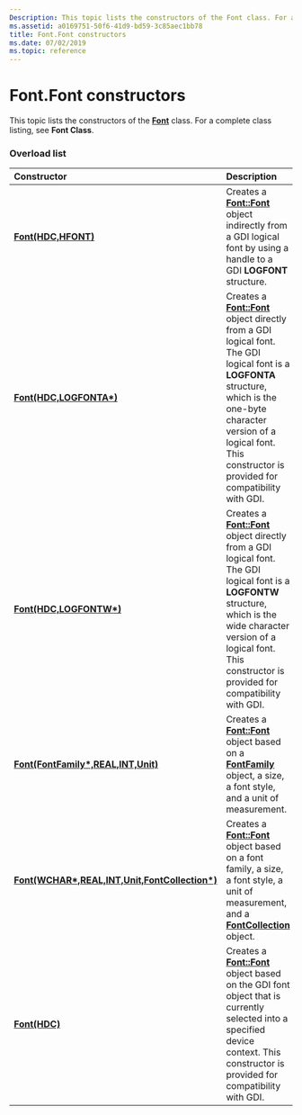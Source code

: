 ```yaml
---
Description: This topic lists the constructors of the Font class. For a complete class listing, see Font Class.
ms.assetid: a0169751-50f6-41d9-bd59-3c85aec1bb78
title: Font.Font constructors
ms.date: 07/02/2019
ms.topic: reference
---
```


# Font.Font constructors

This topic lists the constructors of the [**Font**](/windows/win32/api/gdiplusheaders/nl-gdiplusheaders-font) class. For a complete class listing, see **Font Class**.

### Overload list



| Constructor                                                                                                                   | Description                                                                                                                                                                                                                                                                                                  |
|:------------------------------------------------------------------------------------------------------------------------------|:-------------------------------------------------------------------------------------------------------------------------------------------------------------------------------------------------------------------------------------------------------------------------------------------------------------|
| [**Font(HDC,HFONT)**](/windows/win32/api/gdiplusheaders/nf-gdiplusheaders-font-font(inhdc_inconsthfont))                                                                | Creates a [**Font::Font**](/windows/win32/api/gdiplusheaders/nf-gdiplusheaders-font-font(inhdc_inconsthfont)) object indirectly from a GDI logical font by using a handle to a GDI **LOGFONT** structure.<br/>                                                                                                                                   |
| [**Font(HDC,LOGFONTA\*)**](/windows/win32/api/gdiplusheaders/nf-gdiplusheaders-font-font(inhdc_inconstlogfonta))                                            | Creates a [**Font::Font**](/windows/win32/api/gdiplusheaders/nf-gdiplusheaders-font-font(inhdc_inconstlogfonta)) object directly from a GDI logical font. The GDI logical font is a **LOGFONTA** structure, which is the one-byte character version of a logical font. This constructor is provided for compatibility with GDI.<br/> |
| [**Font(HDC,LOGFONTW\*)**](/windows/win32/api/gdiplusheaders/nf-gdiplusheaders-font-font(inhdc_inconstlogfontw))                                            | Creates a [**Font::Font**](/windows/win32/api/gdiplusheaders/nf-gdiplusheaders-font-font(inhdc_inconstlogfontw)) object directly from a GDI logical font. The GDI logical font is a **LOGFONTW** structure, which is the wide character version of a logical font. This constructor is provided for compatibility with GDI.<br/>     |
| [**Font(FontFamily\*,REAL,INT,Unit)**](/windows/win32/api/gdiplusheaders/nf-gdiplusheaders-font-font(inconstfontfamily_inreal_inint_inunit))                                | Creates a [**Font::Font**](/windows/win32/api/gdiplusheaders/nf-gdiplusheaders-font-font(inconstfontfamily_inreal_inint_inunit)) object based on a [**FontFamily**](/windows/win32/api/gdiplusheaders/nl-gdiplusheaders-fontfamily) object, a size, a font style, and a unit of measurement.<br/>                                                                               |
| [**Font(WCHAR\*,REAL,INT,Unit,FontCollection\*)**](/windows/win32/api/gdiplusheaders/nf-gdiplusheaders-font-font(inconstwchar_inreal_inint_inunit_inconstfontcollection)) | Creates a [**Font::Font**](/windows/win32/api/gdiplusheaders/nf-gdiplusheaders-font-font(inconstwchar_inreal_inint_inunit_inconstfontcollection)) object based on a font family, a size, a font style, a unit of measurement, and a [**FontCollection**](/windows/win32/api/gdiplusheaders/nl-gdiplusheaders-fontcollection) object.<br/>                                     |
| [**Font(HDC)**](/windows/win32/api/gdiplusheaders/nf-gdiplusheaders-font-font(inhdc))                                                                            | Creates a [**Font::Font**](/windows/win32/api/gdiplusheaders/nf-gdiplusheaders-font-font(inhdc)) object based on the GDI font object that is currently selected into a specified device context. This constructor is provided for compatibility with GDI. <br/>                                                                           |



 

 